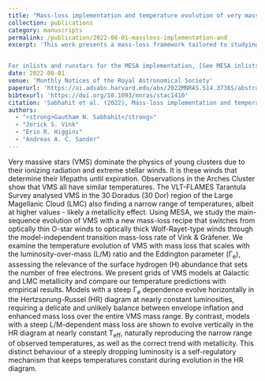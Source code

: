 ```yaml
---
title: "Mass-loss implementation and temperature evolution of very massive stars"
collection: publications
category: manuscripts
permalink: /publication/2022-08-01-massloss-implementation-and
excerpt: 'This work presents a mass-loss framework tailored to studying the evolution of very massive stars at Galactic and LMC-like metallicities. We apply the concept of a model-independent anchor point - the so-called transition mass-loss rate - in young massive clusters within these two galaxies, specifically the Arches cluster near the Galactic Center and the Tarantula Nebula in the LMC. The concept of the transition mass-loss rate is straightforward: it is an analytical expression derived from fundamental principles of wind hydrodynamics that predicts the mass-loss rate of stars in spectral morphological transition between O-type stars with absorption-dominated spectra to WNh-type Wolf–Rayet stars with hydrogen-rich, emission-dominated spectra. For these transitional “slash” stars, both the wind efficiency and wind optical depth are roughly unity. The key advantage of using the transition mass-loss rate is that it is far less model-dependent and more accurate than traditional mass-loss diagnostics based on underlying atmosphere models which are heavily plagued by clumping uncertainties and can suffer from uncertainties more than an order of magnitude.


For inlists and runstars for the MESA implementation, [See MESA inlists and runstars here](https://github.com/Apophis-1/VMS_Paper1)'
date: 2022-08-01
venue: 'Monthly Notices of the Royal Astronomical Society'
paperurl: 'https://ui.adsabs.harvard.edu/abs/2022MNRAS.514.3736S/abstract'
bibtexurl: 'https://doi.org/10.1093/mnras/stac1410'
citation: 'Sabhahit et al. (2022), Mass-loss implementation and temperature evolution of very massive stars, MNRAS'
authors:
  - "<strong>Gautham N. Sabhahit</strong>"
  - "Jorick S. Vink"
  - "Erin R. Higgins"
  - "Andreas A. C. Sander"
---
```

Very massive stars (VMS) dominate the physics of young clusters due to their ionizing radiation and extreme stellar winds. It is these winds that determine their lifepaths until expiration. Observations in the Arches Cluster show that VMS all have similar temperatures. The VLT-FLAMES Tarantula Survey analysed VMS in the 30 Doradus (30 Dor) region of the Large Magellanic Cloud (LMC) also finding a narrow range of temperatures, albeit at higher values - likely a metallicity effect. Using MESA, we study the main-sequence evolution of VMS with a new mass-loss recipe that switches from optically thin O-star winds to optically thick Wolf-Rayet-type winds through the model-independent transition mass-loss rate of Vink &amp; Gräfener. We examine the temperature evolution of VMS with mass loss that scales with the luminosity-over-mass (L/M) ratio and the Eddington parameter (Γ<SUB>e</SUB>), assessing the relevance of the surface hydrogen (H) abundance that sets the number of free electrons. We present grids of VMS models at Galactic and LMC metallicity and compare our temperature predictions with empirical results. Models with a steep Γ<SUB>e</SUB> dependence evolve horizontally in the Hertzsprung-Russel (HR) diagram at nearly constant luminosities, requiring a delicate and unlikely balance between envelope inflation and enhanced mass loss over the entire VMS mass range. By contrast, models with a steep L/M-dependent mass loss are shown to evolve vertically in the HR diagram at nearly constant T<SUB>eff</SUB>, naturally reproducing the narrow range of observed temperatures, as well as the correct trend with metallicity. This distinct behaviour of a steeply dropping luminosity is a self-regulatory mechanism that keeps temperatures constant during evolution in the HR diagram.
